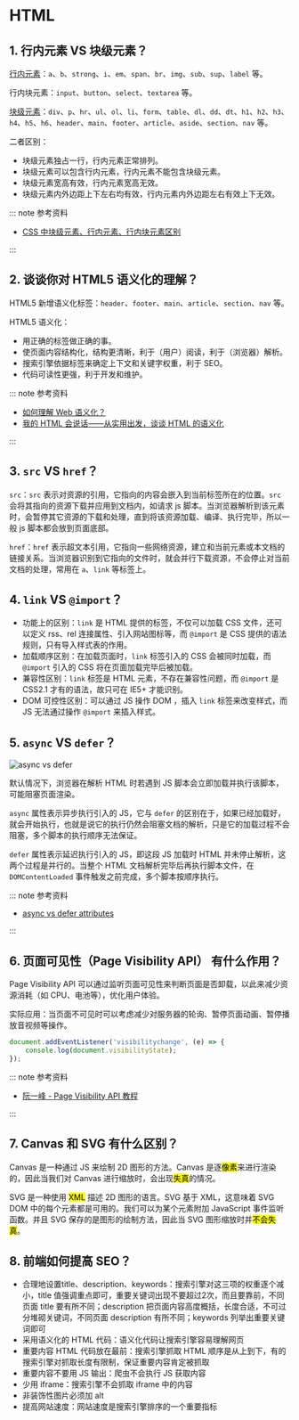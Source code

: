 # HTML

## 1. 行内元素 VS 块级元素？

[行内元素](https://developer.mozilla.org/zh-CN/docs/Web/HTML/Inline_elements)：`a`、`b`、`strong`、`i`、`em`、`span`、`br`、`img`、`sub`、`sup`、`label` 等。

行内块元素：`input`、`button`、`select`、`textarea` 等。

[块级元素](https://developer.mozilla.org/zh-CN/docs/Web/HTML/Block-level_elements)：`div`、`p`、`hr`、`ul`、`ol`、`li`、`form`、`table`、`dl`、`dd`、`dt`、`h1`、`h2`、`h3`、`h4`、`h5`、`h6`、`header`、`main`、`footer`、`article`、`aside`、`section`、`nav` 等。

二者区别：

- 块级元素独占一行，行内元素正常排列。
- 块级元素可以包含行内元素，行内元素不能包含块级元素。
- 块级元素宽高有效，行内元素宽高无效。
- 块级元素内外边距上下左右均有效，行内元素内外边距左右有效上下无效。

::: note 参考资料

- [CSS 中块级元素、行内元素、行内块元素区别](https://juejin.cn/post/6998925491797229599)

:::

## 2. 谈谈你对 HTML5 语义化的理解？

HTML5 新增语义化标签：`header`、`footer`、`main`、`article`、`section`、`nav` 等。

HTML5 语义化：

- 用正确的标签做正确的事。
- 使页面内容结构化，结构更清晰，利于（用户）阅读，利于（浏览器）解析。
- 搜索引擎依据标签来确定上下文和关键字权重，利于 SEO。
- 代码可读性更强，利于开发和维护。

::: note 参考资料

- [如何理解 Web 语义化？](https://www.zhihu.com/question/20455165)
- [我的 HTML 会说话——从实用出发，谈谈 HTML 的语义化](https://juejin.im/post/5a9c8866f265da23741072bf#heading-5)

:::

## 3. `src` VS `href`？

`src`：`src` 表示对资源的引用，它指向的内容会嵌入到当前标签所在的位置。`src` 会将其指向的资源下载并应用到文档内，如请求 js 脚本。当浏览器解析到该元素时，会暂停其它资源的下载和处理，直到将该资源加载、编译、执行完毕，所以一般 js 脚本都会放到页面底部。

`href`：`href` 表示超文本引用，它指向一些网络资源，建立和当前元素或本文档的链接关系。当浏览器识别到它指向的文件时，就会并行下载资源，不会停止对当前文档的处理，常用在 `a`、`link` 等标签上。

## 4. `link` VS `@import`？

- 功能上的区别：`link` 是 HTML 提供的标签，不仅可以加载 CSS 文件，还可以定义 rss、rel 连接属性、引入网站图标等，而 `@import` 是 CSS 提供的语法规则，只有导入样式表的作用。
- 加载顺序区别：在加载页面时，`link` 标签引入的 CSS 会被同时加载，而 `@import` 引入的 CSS 将在页面加载完毕后被加载。
- 兼容性区别：`link` 标签是 HTML 元素，不存在兼容性问题，而 `@import` 是 CSS2.1 才有的语法，故只可在 IE5+ 才能识别。
- DOM 可控性区别：可以通过 JS 操作 DOM ，插入 `link` 标签来改变样式，而 JS 无法通过操作 `@import` 来插入样式。

## 5. `async` VS `defer`？

![async vs defer](https://jydbjb.vercel.app/images/asyncvsdefer.png)

默认情况下，浏览器在解析 HTML 时若遇到 JS 脚本会立即加载并执行该脚本，可能阻塞页面渲染。

`async` 属性表示异步执行引入的 JS，它与 `defer` 的区别在于，如果已经加载好，就会开始执行，也就是说它的执行仍然会阻塞文档的解析，只是它的加载过程不会阻塞，多个脚本的执行顺序无法保证。

`defer` 属性表示延迟执行引入的 JS，即这段 JS 加载时 HTML 并未停止解析，这两个过程是并行的。当整个 HTML 文档解析完毕后再执行脚本文件，在 `DOMContentLoaded` 事件触发之前完成，多个脚本按顺序执行。

::: note 参考资料

- [async vs defer attributes](https://www.growingwiththeweb.com/2014/02/async-vs-defer-attributes.html)

:::

## 6. 页面可见性（Page Visibility API） 有什么作用？

Page Visibility API 可以通过监听页面可见性来判断页面是否卸载，以此来减少资源消耗（如 CPU、电池等），优化用户体验。

实际应用：当页面不可见时可以考虑减少对服务器的轮询、暂停页面动画、暂停播放音视频等操作。

``` js
document.addEventListener('visibilitychange', (e) => {
    console.log(document.visibilityState);
});
```

::: note 参考资料

- [阮一峰 - Page Visibility API 教程](http://www.ruanyifeng.com/blog/2018/10/page_visibility_api.html)

:::

## 7. Canvas 和 SVG 有什么区别？

Canvas 是一种通过 JS 来绘制 2D 图形的方法。Canvas 是逐<mark>像素</mark>来进行渲染的，因此当我们对 Canvas 进行缩放时，会出现<mark>失真</mark>的情况。

SVG 是一种使用 <mark>XML</mark> 描述 2D 图形的语言。SVG 基于 XML，这意味着 SVG DOM 中的每个元素都是可用的。我们可以为某个元素附加 JavaScript 事件监听函数。并且 SVG 保存的是图形的绘制方法，因此当 SVG 图形缩放时并<mark>不会失真</mark>。

## 8. 前端如何提高 SEO？

- 合理地设置title、description、keywords：搜索引擎对这三项的权重逐个减小，title 值强调重点即可，重要关键词出现不要超过2次，而且要靠前，不同页面 title 要有所不同；description 把页面内容高度概括，长度合适，不可过分堆砌关键词，不同页面 description 有所不同；keywords 列举出重要关键词即可
- 采用语义化的 HTML 代码：语义化代码让搜索引擎容易理解网页
- 重要内容 HTML 代码放在最前：搜索引擎抓取 HTML 顺序是从上到下，有的搜索引擎对抓取长度有限制，保证重要内容肯定被抓取
- 重要内容不要用 JS 输出：爬虫不会执行 JS 获取内容
- 少用 iframe：搜索引擎不会抓取 iframe 中的内容
- 非装饰性图片必须加 alt
- 提高网站速度：网站速度是搜索引擎排序的一个重要指标
